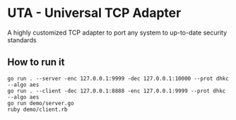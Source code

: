 

# UTA - Universal TCP Adapter

A highly customized TCP adapter to port any system to up-to-date security standards


## How to run it

    go run . --server -enc 127.0.0.1:9999 -dec 127.0.0.1:10000 --prot dhkc --algo aes
    go run . --client -dec 127.0.0.1:8888 -enc 127.0.0.1:9999 --prot dhkc --algo aes
    go run demo/server.go
    ruby demo/client.rb

